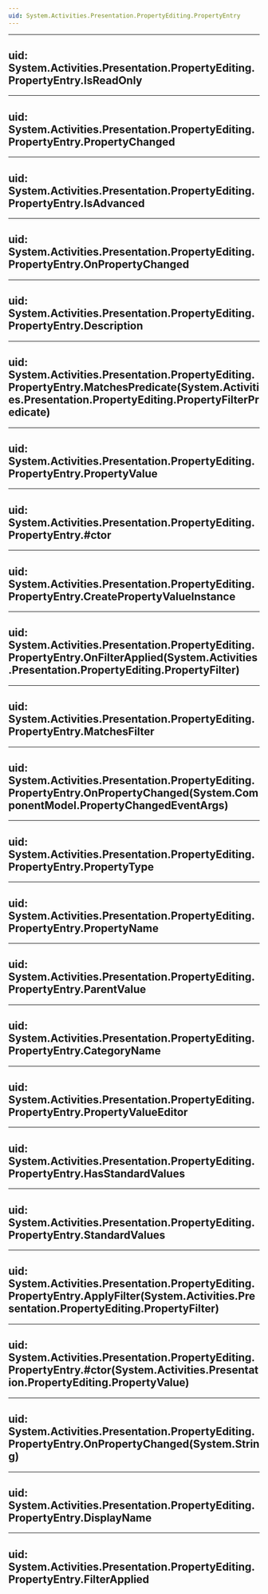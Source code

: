 ```yaml
---
uid: System.Activities.Presentation.PropertyEditing.PropertyEntry
---
```


---
uid: System.Activities.Presentation.PropertyEditing.PropertyEntry.IsReadOnly
---

---
uid: System.Activities.Presentation.PropertyEditing.PropertyEntry.PropertyChanged
---

---
uid: System.Activities.Presentation.PropertyEditing.PropertyEntry.IsAdvanced
---

---
uid: System.Activities.Presentation.PropertyEditing.PropertyEntry.OnPropertyChanged
---

---
uid: System.Activities.Presentation.PropertyEditing.PropertyEntry.Description
---

---
uid: System.Activities.Presentation.PropertyEditing.PropertyEntry.MatchesPredicate(System.Activities.Presentation.PropertyEditing.PropertyFilterPredicate)
---

---
uid: System.Activities.Presentation.PropertyEditing.PropertyEntry.PropertyValue
---

---
uid: System.Activities.Presentation.PropertyEditing.PropertyEntry.#ctor
---

---
uid: System.Activities.Presentation.PropertyEditing.PropertyEntry.CreatePropertyValueInstance
---

---
uid: System.Activities.Presentation.PropertyEditing.PropertyEntry.OnFilterApplied(System.Activities.Presentation.PropertyEditing.PropertyFilter)
---

---
uid: System.Activities.Presentation.PropertyEditing.PropertyEntry.MatchesFilter
---

---
uid: System.Activities.Presentation.PropertyEditing.PropertyEntry.OnPropertyChanged(System.ComponentModel.PropertyChangedEventArgs)
---

---
uid: System.Activities.Presentation.PropertyEditing.PropertyEntry.PropertyType
---

---
uid: System.Activities.Presentation.PropertyEditing.PropertyEntry.PropertyName
---

---
uid: System.Activities.Presentation.PropertyEditing.PropertyEntry.ParentValue
---

---
uid: System.Activities.Presentation.PropertyEditing.PropertyEntry.CategoryName
---

---
uid: System.Activities.Presentation.PropertyEditing.PropertyEntry.PropertyValueEditor
---

---
uid: System.Activities.Presentation.PropertyEditing.PropertyEntry.HasStandardValues
---

---
uid: System.Activities.Presentation.PropertyEditing.PropertyEntry.StandardValues
---

---
uid: System.Activities.Presentation.PropertyEditing.PropertyEntry.ApplyFilter(System.Activities.Presentation.PropertyEditing.PropertyFilter)
---

---
uid: System.Activities.Presentation.PropertyEditing.PropertyEntry.#ctor(System.Activities.Presentation.PropertyEditing.PropertyValue)
---

---
uid: System.Activities.Presentation.PropertyEditing.PropertyEntry.OnPropertyChanged(System.String)
---

---
uid: System.Activities.Presentation.PropertyEditing.PropertyEntry.DisplayName
---

---
uid: System.Activities.Presentation.PropertyEditing.PropertyEntry.FilterApplied
---
